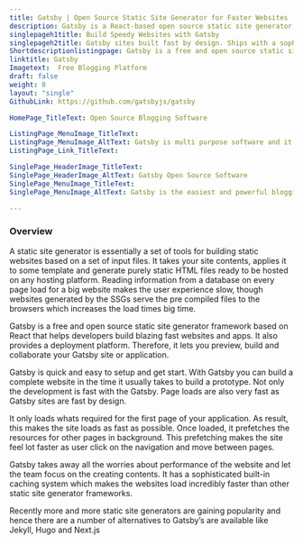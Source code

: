 ```yaml
---
title: Gatsby | Open Source Static Site Generator for Faster Websites
description: Gatsby is a React-based open source static site generator. Built for Performance, scalability and security. Collaborate, build and deploy faster with Gatsby
singlepageh1title: Build Speedy Websites with Gatsby
singlepageh2title: Gatsby sites built fast by design. Ships with a sophisticated caching system which loads websites much faster.
Shortdescriptionlistingpage: Gatsby is a free and open source static site generator framework based on React that helps developers build blazing fast websites and apps.
linktitle: Gatsby
Imagetext:  Free Blogging Platform 
draft: false
weight: 8
layout: "single"
GithubLink: https://github.com/gatsbyjs/gatsby

HomePage_TitleText: Open Source Blogging Software

ListingPage_MenuImage_TitleText: 
ListingPage_MenuImage_AltText: Gatsby is multi purpose software and it fits in both blogging and CMS.
ListingPage_Link_TitleText: 

SinglePage_HeaderImage_TitleText: 
SinglePage_HeaderImage_AltText: Gatsby Open Source Software
SinglePage_MenuImage_TitleText: 
SinglePage_MenuImage_AltText: Gatsby is the easiest and powerful blogging platform.

---
```


### Overview

A static site generator is essentially a set of tools for building static websites based on a set of input files. It takes your site contents, applies it to some template and generate purely static HTML files ready to be hosted on any hosting platform. Reading information from a database on every page load for a big website makes the user experience slow, though websites generated by the SSGs serve the pre compiled files to the browsers which increases the load times big time.

Gatsby is a free and open source static site generator framework based on React that helps developers build blazing fast websites and apps. It also provides a deployment platform. Therefore, it lets you preview, build and collaborate your Gatsby site or application.

Gatsby is quick and easy to setup and get start. With Gatsby you can build a complete website in the time it usually takes to build a prototype. Not only the development is fast with the Gatsby. Page loads are also very fast as Gatsby sites are fast by design.

It only loads whats required for the first page of your application. As result, this makes the site loads as fast as possible. Once loaded, it prefetches the resources for other pages in background. This prefetching makes the site feel lot faster as user click on the navigation and move between pages.

Gatsby takes away all the worries about performance of the website and let the team focus on the creating contents. It has a sophisticated built-in caching system which makes the websites load incredibly faster than other static site generator frameworks.

Recently more and more static site generators are gaining popularity and hence there are a number of alternatives to Gatsby’s are available like Jekyll, Hugo and Next.js
